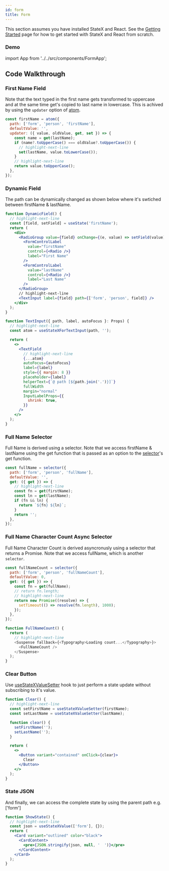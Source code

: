 ```yaml
---
id: form
title: Form
---
```


This section assumes you have installed StateX and React. See the [Getting Started](../introduction/getting-started) page for how to get started with StateX and React from scratch.

### Demo

import App from '../../src/components/FormApp';

<App />

## Code Walkthrough

### First Name Field

Note that the text typed in the first name gets transformed to uppercase and at the same time get's copied to last name in lowercase. This is achived by using the `updater` option of [atom](../api-reference/core/atom).

```javascript
const firstName = atom({
  path: ['form', 'person', 'firstName'],
  defaultValue: '',
  updater: ({ value, oldValue, get, set }) => {
    const name = get(lastName);
    if (name?.toUpperCase() === oldValue?.toUpperCase()) {
      // highlight-next-line
      set(lastName, value.toLowerCase());
    }
    // highlight-next-line
    return value.toUpperCase();
  },
});
```

### Dynamic Field

The path can be dynamically changed as shown below where it's swtiched between firstName & lastName.

```jsx
function DynamicField() {
  // highlight-next-line
  const [field, setField] = useState('firstName');
  return (
    <div>
      <RadioGroup value={field} onChange={(e, value) => setField(value)} row>
        <FormControlLabel
          value="firstName"
          control={<Radio />}
          label="First Name"
        />
        <FormControlLabel
          value="lastName"
          control={<Radio />}
          label="Last Name"
        />
      </RadioGroup>
      // highlight-next-line
      <TextInput label={field} path={['form', 'person', field]} />
    </div>
  );
}

function TextInput({ path, label, autoFocus }: Props) {
  // highlight-next-line
  const atom = useStateXForTextInput(path, '');

  return (
    <>
      <TextField
        // highlight-next-line
        {...atom}
        autoFocus={autoFocus}
        label={label}
        style={{ margin: 8 }}
        placeholder={label}
        helperText={`@ path [${path.join('.')}]`}
        fullWidth
        margin="normal"
        InputLabelProps={{
          shrink: true,
        }}
      />
    </>
  );
}
```

### Full Name Selector

Full Name is derived using a selector. Note that we access firstName & lastName using the get function that is passed as an option to the [selector](../api-reference/core/selector)'s get function.

```javascript
const fullName = selector({
  path: ['form', 'person', 'fullName'],
  defaultValue: '',
  get: ({ get }) => {
    // highlight-next-line
    const fn = get(firstName);
    const ln = get(lastName);
    if (fn && ln) {
      return `${fn} ${ln}`;
    }
    return '';
  },
});
```

### Full Name Character Count Async Selector

Full Name Character Count is derived asyncronusly using a selector that returns a Promise. Note that we access fullName, which is another `selector`.

```javascript
const fullNameCount = selector({
  path: ['form', 'person', 'fullNameCount'],
  defaultValue: 0,
  get: ({ get }) => {
    const fn = get(fullName);
    // return fn.length;
    // highlight-next-line
    return new Promise((resolve) => {
      setTimeout(() => resolve(fn.length), 1000);
    });
  },
});

function FullNameCount() {
  return (
    // highlight-next-line
    <Suspense fallback={<Typography>Loading count...</Typography>}>
      <FullNameCount />
    </Suspense>
  );
}
```

### Clear Button

Use [useStateXValueSetter](../api-reference/core/useStateXValueSetter) hook to just perform a state update without subscribing to it's value.

```jsx
function Clear() {
  // highlight-next-line
  const setFirstName = useStateXValueSetter(firstName);
  const setLastName = useStateXValueSetter(lastName);

  function clear() {
    setFirstName('');
    setLastName('');
  }

  return (
    <>
      <Button variant="contained" onClick={clear}>
        Clear
      </Button>
    </>
  );
}
```

### State JSON

And finally, we can access the complete state by using the parent path e.g. ['form']

```jsx
function ShowState() {
  // highlight-next-line
  const json = useStateXValue(['form'], {});
  return (
    <Card variant="outlined" color="black">
      <CardContent>
        <pre>{JSON.stringify(json, null, '  ')}</pre>
      </CardContent>
    </Card>
  );
}
```
